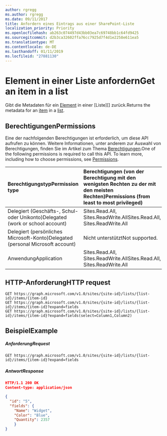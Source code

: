 ```yaml
---
author: rgregg
ms.author: rgregg
ms.date: 09/11/2017
title: Anfordern eines Eintrags aus einer SharePoint-Liste
localization_priority: Priority
ms.openlocfilehash: ab263c074497d43bb03ea7c69748bb1c64fd9425
ms.sourcegitcommit: d2b3ca32602ffa76cc7925d7f4d1e2258e611ea5
ms.translationtype: MT
ms.contentlocale: de-DE
ms.lasthandoff: 01/11/2019
ms.locfileid: "27881130"
---
```

# <a name="get-an-item-in-a-list"></a><span data-ttu-id="57177-102">Element in einer Liste anfordern</span><span class="sxs-lookup"><span data-stu-id="57177-102">Get an item in a list</span></span>

<span data-ttu-id="57177-103">Gibt die Metadaten für ein [Element][] in einer [Liste][] zurück.</span><span class="sxs-lookup"><span data-stu-id="57177-103">Returns the metadata for an [item][] in a [list][].</span></span>

[list]: ../resources/list.md
[Element]: ../resources/listitem.md
[item]: ../resources/listitem.md

## <a name="permissions"></a><span data-ttu-id="57177-106">Berechtigungen</span><span class="sxs-lookup"><span data-stu-id="57177-106">Permissions</span></span>

<span data-ttu-id="57177-p101">Eine der nachfolgenden Berechtigungen ist erforderlich, um diese API aufrufen zu können. Weitere Informationen, unter anderem zur Auswahl von Berechtigungen, finden Sie im Artikel zum Thema [Berechtigungen](/graph/permissions-reference).</span><span class="sxs-lookup"><span data-stu-id="57177-p101">One of the following permissions is required to call this API. To learn more, including how to choose permissions, see [Permissions](/graph/permissions-reference).</span></span>

|<span data-ttu-id="57177-109">Berechtigungstyp</span><span class="sxs-lookup"><span data-stu-id="57177-109">Permission type</span></span>      | <span data-ttu-id="57177-110">Berechtigungen (von der Berechtigung mit den wenigsten Rechten zu der mit den meisten Rechten)</span><span class="sxs-lookup"><span data-stu-id="57177-110">Permissions (from least to most privileged)</span></span>              |
|:--------------------|:---------------------------------------------------------|
|<span data-ttu-id="57177-111">Delegiert (Geschäfts-, Schul- oder Unikonto)</span><span class="sxs-lookup"><span data-stu-id="57177-111">Delegated (work or school account)</span></span> | <span data-ttu-id="57177-112">Sites.Read.All, Sites.ReadWrite.All</span><span class="sxs-lookup"><span data-stu-id="57177-112">Sites.Read.All, Sites.ReadWrite.All</span></span>    |
|<span data-ttu-id="57177-113">Delegiert (persönliches Microsoft-Konto)</span><span class="sxs-lookup"><span data-stu-id="57177-113">Delegated (personal Microsoft account)</span></span> | <span data-ttu-id="57177-114">Nicht unterstützt</span><span class="sxs-lookup"><span data-stu-id="57177-114">Not supported.</span></span>    |
|<span data-ttu-id="57177-115">Anwendung</span><span class="sxs-lookup"><span data-stu-id="57177-115">Application</span></span> | <span data-ttu-id="57177-116">Sites.Read.All, Sites.ReadWrite.All</span><span class="sxs-lookup"><span data-stu-id="57177-116">Sites.Read.All, Sites.ReadWrite.All</span></span> |

## <a name="http-request"></a><span data-ttu-id="57177-117">HTTP-Anforderung</span><span class="sxs-lookup"><span data-stu-id="57177-117">HTTP request</span></span>

```http
GET https://graph.microsoft.com/v1.0/sites/{site-id}/lists/{list-id}/items/{item-id}
GET https://graph.microsoft.com/v1.0/sites/{site-id}/lists/{list-id}/items/{item-id}?expand=fields
GET https://graph.microsoft.com/v1.0/sites/{site-id}/lists/{list-id}/items/{item-id}?expand=fields(select=Column1,Column2)
```

## <a name="example"></a><span data-ttu-id="57177-118">Beispiel</span><span class="sxs-lookup"><span data-stu-id="57177-118">Example</span></span>

##### <a name="request"></a><span data-ttu-id="57177-119">Anforderung</span><span class="sxs-lookup"><span data-stu-id="57177-119">Request</span></span>

<!-- { "blockType": "request", "name": "get-list-item", "scopes": "sites.read.all" } -->

```http
GET https://graph.microsoft.com/v1.0/sites/{site-id}/lists/{list-id}/items/{item-id}?expand=fields
```

##### <a name="response"></a><span data-ttu-id="57177-120">Antwort</span><span class="sxs-lookup"><span data-stu-id="57177-120">Response</span></span>

<!-- { "blockType": "response", "@odata.type": "microsoft.graph.listItem", "truncated": true } -->

```json
HTTP/1.1 200 OK
Content-type: application/json

{
  "id": "5",
  "fields": {
    "Name": "Widget",
    "Color": "Blue",
    "Quantity": 2357
    }
}
```

<!-- {
  "type": "#page.annotation",
  "description": "",
  "keywords": "",
  "section": "documentation",
  "tocPath": "ListItem/Get metadata"
} -->

